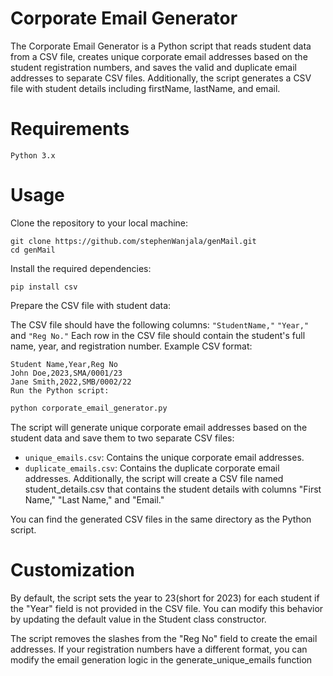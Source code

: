 # Corporate Email Generator

The Corporate Email Generator is a Python script that reads student data from a CSV file, creates unique corporate email addresses based on the student registration numbers, and saves the valid and duplicate email addresses to separate CSV files. Additionally, the script generates a CSV file with student details including firstName, lastName, and email.

# Requirements
    Python 3.x

# Usage

Clone the repository to your local machine:

    
    git clone https://github.com/stephenWanjala/genMail.git
    cd genMail

Install the required dependencies:

    pip install csv

Prepare the CSV file with student data:

The CSV file should have the following columns: `"StudentName,"` `"Year,"` and `"Reg No."`
Each row in the CSV file should contain the student's full name, year, and registration number.
Example CSV format:


    Student Name,Year,Reg No
    John Doe,2023,SMA/0001/23
    Jane Smith,2022,SMB/0002/22
    Run the Python script:

```bash
python corporate_email_generator.py
```

The script will generate unique corporate email addresses based on the student data and save them to two separate CSV files:

- `unique_emails.csv`: Contains the unique corporate email addresses.
- `duplicate_emails.csv`: Contains the duplicate corporate email addresses.
Additionally, the script will create a CSV file named student_details.csv that contains the student details with columns "First Name," "Last Name," and "Email."

You can find the generated CSV files in the same directory as the Python script.

# Customization

By default, the script sets the year to 23(short for 2023) for each student if the "Year" field is not provided in the CSV file. You can modify this behavior by updating the default value in the Student class constructor.

The script removes the slashes from the "Reg No" field to create the email addresses. If your registration numbers have a different format, you can modify the email generation logic in the generate_unique_emails function
